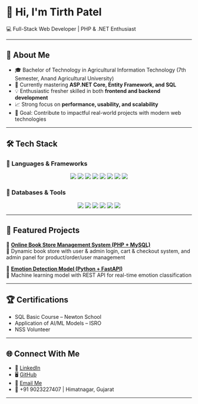 # 👋 Hi, I'm Tirth Patel  

💻 Full-Stack Web Developer | PHP & .NET Enthusiast  

---

## 🚀 About Me  
- 🎓 Bachelor of Technology in Agricultural Information Technology (7th Semester, Anand Agricultural University)  
- 🌱 Currently mastering **ASP.NET Core, Entity Framework, and SQL**  
- 💡 Enthusiastic fresher skilled in both **frontend and backend development**  
- 📈 Strong focus on **performance, usability, and scalability**  
- 🎯 Goal: Contribute to impactful real-world projects with modern web technologies  

---

## 🛠️ Tech Stack  

### 🔹 Languages & Frameworks  
<p align="center">
  <img src="https://img.shields.io/badge/PHP-777BB4?style=for-the-badge&logo=php&logoColor=white" />
  <img src="https://img.shields.io/badge/C%23-239120?style=for-the-badge&logo=c-sharp&logoColor=white" />
  <img src="https://img.shields.io/badge/ASP.NET%20Core-512BD4?style=for-the-badge&logo=dotnet&logoColor=white" />
  <img src="https://img.shields.io/badge/Python-3776AB?style=for-the-badge&logo=python&logoColor=white" />
  <img src="https://img.shields.io/badge/JavaScript-F7DF1E?style=for-the-badge&logo=javascript&logoColor=black" />
  <img src="https://img.shields.io/badge/HTML5-E34F26?style=for-the-badge&logo=html5&logoColor=white" />
  <img src="https://img.shields.io/badge/CSS3-1572B6?style=for-the-badge&logo=css3&logoColor=white" />
  <img src="https://img.shields.io/badge/Bootstrap-7952B3?style=for-the-badge&logo=bootstrap&logoColor=white" />
</p>

### 🔹 Databases & Tools  
<p align="center">
  <img src="https://img.shields.io/badge/SQL%20Server-CC2927?style=for-the-badge&logo=microsoftsqlserver&logoColor=white" />
  <img src="https://img.shields.io/badge/MySQL-4479A1?style=for-the-badge&logo=mysql&logoColor=white" />
  <img src="https://img.shields.io/badge/Git-F05032?style=for-the-badge&logo=git&logoColor=white" />
  <img src="https://img.shields.io/badge/GitHub-181717?style=for-the-badge&logo=github&logoColor=white" />
  <img src="https://img.shields.io/badge/Visual%20Studio-5C2D91?style=for-the-badge&logo=visualstudio&logoColor=white" />
  <img src="https://img.shields.io/badge/VS%20Code-007ACC?style=for-the-badge&logo=visualstudiocode&logoColor=white" />
</p>

---

## 📂 Featured Projects  

🔹 [**Online Book Store Management System (PHP + MySQL)**](https://github.com/tirthpatel111/Online-Book-Store-Website)  
📌 Dynamic book store with user & admin login, cart & checkout system, and admin panel for product/order/user management  

🔹 [**Emotion Detection Model (Python + FastAPI)**](https://github.com/tirthpatel111/Emotion-Detection)  
📌 Machine learning model with REST API for real-time emotion classification  

---

## 🏆 Certifications  
- SQL Basic Course – Newton School  
- Application of AI/ML Models – ISRO  
- NSS Volunteer  

---

## 🌐 Connect With Me  

- 💼 [LinkedIn](https://www.linkedin.com/in/tirth-patel-710abb268/)  
- 🖥️ [GitHub](https://github.com/tirthpatel111)  
- 📧 [Email Me](mailto:pateltirth5955@gmail.com)  
- 📱 +91 9023227407 | Himatnagar, Gujarat  

---
